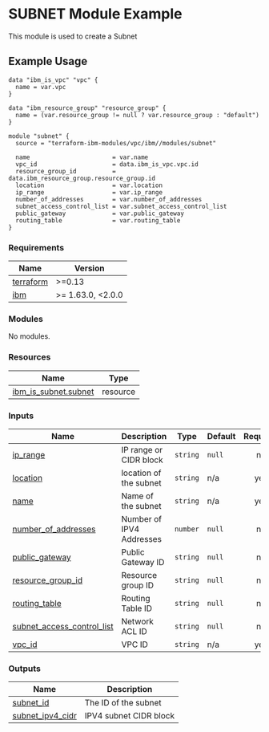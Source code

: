 # SUBNET Module Example

This module is used to create a Subnet

## Example Usage
```
data "ibm_is_vpc" "vpc" {
  name = var.vpc
}

data "ibm_resource_group" "resource_group" {
  name = (var.resource_group != null ? var.resource_group : "default")
}

module "subnet" {
  source = "terraform-ibm-modules/vpc/ibm//modules/subnet"

  name                       = var.name
  vpc_id                     = data.ibm_is_vpc.vpc.id
  resource_group_id          = data.ibm_resource_group.resource_group.id
  location                   = var.location
  ip_range                   = var.ip_range
  number_of_addresses        = var.number_of_addresses
  subnet_access_control_list = var.subnet_access_control_list
  public_gateway             = var.public_gateway
  routing_table              = var.routing_table
}
```

<!-- BEGINNING OF PRE-COMMIT-TERRAFORM DOCS HOOK -->
### Requirements

| Name | Version |
|------|---------|
| <a name="requirement_terraform"></a> [terraform](#requirement\_terraform) | >=0.13 |
| <a name="requirement_ibm"></a> [ibm](#requirement\_ibm) | >= 1.63.0, <2.0.0 |

### Modules

No modules.

### Resources

| Name | Type |
|------|------|
| [ibm_is_subnet.subnet](https://registry.terraform.io/providers/IBM-Cloud/ibm/latest/docs/resources/is_subnet) | resource |

### Inputs

| Name | Description | Type | Default | Required |
|------|-------------|------|---------|:--------:|
| <a name="input_ip_range"></a> [ip\_range](#input\_ip\_range) | IP range or CIDR block | `string` | `null` | no |
| <a name="input_location"></a> [location](#input\_location) | location of the subnet | `string` | n/a | yes |
| <a name="input_name"></a> [name](#input\_name) | Name of the subnet | `string` | n/a | yes |
| <a name="input_number_of_addresses"></a> [number\_of\_addresses](#input\_number\_of\_addresses) | Number of IPV4 Addresses | `number` | `null` | no |
| <a name="input_public_gateway"></a> [public\_gateway](#input\_public\_gateway) | Public Gateway ID | `string` | `null` | no |
| <a name="input_resource_group_id"></a> [resource\_group\_id](#input\_resource\_group\_id) | Resource group ID | `string` | `null` | no |
| <a name="input_routing_table"></a> [routing\_table](#input\_routing\_table) | Routing Table ID | `string` | `null` | no |
| <a name="input_subnet_access_control_list"></a> [subnet\_access\_control\_list](#input\_subnet\_access\_control\_list) | Network ACL ID | `string` | `null` | no |
| <a name="input_vpc_id"></a> [vpc\_id](#input\_vpc\_id) | VPC ID | `string` | n/a | yes |

### Outputs

| Name | Description |
|------|-------------|
| <a name="output_subnet_id"></a> [subnet\_id](#output\_subnet\_id) | The ID of the subnet |
| <a name="output_subnet_ipv4_cidr"></a> [subnet\_ipv4\_cidr](#output\_subnet\_ipv4\_cidr) | IPV4 subnet CIDR block |
<!-- END OF PRE-COMMIT-TERRAFORM DOCS HOOK -->
